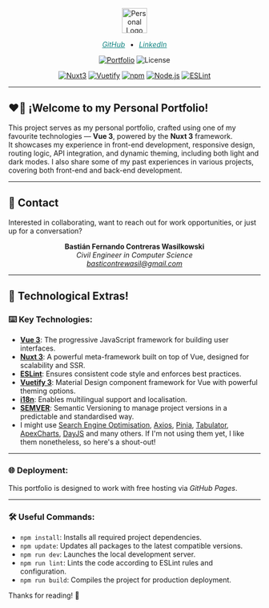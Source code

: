 <p align="center">
  <img height="50" src="http://bfcw-was.github.io/Portfolio/images/logos/MyPortfolio.png" alt="Personal Logo" />
</p>
<p align="center" style="display: flex; justify-content: center; align-items: center; gap: 10px;">
  <a href="https://github.com/BFCW-Was" style="color: #138583;">
    <em>GitHub</em>
  </a>
  <a style="color: #13030B">
    •
  </a>
  <a href="https://www.linkedin.com/in/basti%C3%A1ncontreraswasilkowski/" style="color: #138583;">
    <em>LinkedIn</em>
  </a>
</p>

<div style="text-align: center;">

  [![Portfolio](https://img.shields.io/badge/Project-v0.0.0-138583?&labelColor=13030B)](https://github.com/BFCW-Was/mi-proyecto) ![License](https://img.shields.io/badge/License-CC%20BY--NC--ND%204.0-138583.svg?&labelColor=13030B)
  
  [![Nuxt3](https://img.shields.io/badge/Nuxt3-v3.17.5-00DC82?logo=nuxt&logoColor=white&labelColor=13030B)](https://nuxtjs.org) [![Vuetify](https://img.shields.io/badge/Vuetify-v3.8.8-1867C0?logo=vuetify&logoColor=white&labelColor=13030B)](https://vuetifyjs.com)
  [![npm](https://img.shields.io/badge/npm-v11.4.1-CB3837?logo=npm&logoColor=white&labelColor=13030B)](https://www.npmjs.com) [![Node.js](https://img.shields.io/badge/Node.js-v24.1.0-5FA04E?logo=node.js&logoColor=white&labelColor=13030B)](https://nodejs.org) [![ESLint](https://img.shields.io/badge/ESLint-v9.28.0-4B32C3?logo=eslint&logoColor=white&labelColor=13030B)](https://eslint.org)  

</div>

-----

## ❤️‍🔥 ¡Welcome to my Personal Portfolio!
This project serves as my personal portfolio, crafted using one of my favourite technologies — **Vue 3**, powered by the **Nuxt 3** framework.  
It showcases my experience in front-end development, responsive design, routing logic, API integration, and dynamic theming, including both light and dark modes. I also share some of my past experiences in various projects, covering both front-end and back-end development.

-----

## 📨 Contact
Interested in collaborating, want to reach out for work opportunities, or just up for a conversation?

<p align="center">
  <strong>Bastián Fernando Contreras Wasilkowski</strong><br/>
  <em>Civil Engineer in Computer Science</em><br/>
  <em><a href="mailto:basticontrewasil@gmail.com">basticontrewasil@gmail.com</a></em>
</p>

-----

## 🧩 Technological Extras!
### ⌨️ Key Technologies:

- **[Vue 3](https://vuejs.org/)**: The progressive JavaScript framework for building user interfaces.
- **[Nuxt 3](https://nuxt.com/)**: A powerful meta-framework built on top of Vue, designed for scalability and SSR.
- **[ESLint](https://eslint.org/)**: Ensures consistent code style and enforces best practices.
- **[Vuetify 3](https://vuetifyjs.com/)**: Material Design component framework for Vue with powerful theming options.
- **[i18n](https://i18n.nuxtjs.org/)**: Enables multilingual support and localisation.
- **[SEMVER](https://semver.org/lang/es/)**: Semantic Versioning to manage project versions in a predictable and standardised way.
- I might use [Search Engine Optimisation](https://nuxt.com/docs/getting-started/seo-meta), [Axios](https://axios-http.com/docs/example), [Pinia](https://pinia.vuejs.org/core-concepts/), [Tabulator](https://tabulator.info/), [ApexCharts](https://apexcharts.com/vue-chart-demos/), [DayJS](https://day.js.org/en/) and many others. If I'm not using them yet, I like them nonetheless, so here's a shout-out!

-----

### 🌐 Deployment:
This portfolio is designed to work with free hosting via *GitHub Pages*.

-----

### 🛠️ Useful Commands:
- `npm install`: Installs all required project dependencies.
- `npm update`: Updates all packages to the latest compatible versions.
- `npm run dev`: Launches the local development server.
- `npm run lint`: Lints the code according to ESLint rules and configuration.
- `npm run build`: Compiles the project for production deployment.

Thanks for reading! 💫